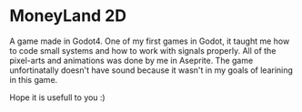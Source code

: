 # MoneyLand 2D

A game made in Godot4.
One of my first games in Godot, it taught me how to code small systems and how to work with signals properly.
All of the pixel-arts and animations was done by me in Aseprite.
The game unfortinatally doesn't have sound because it wasn't in my goals of learining in this game.

Hope it is usefull to you :)